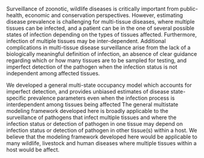 Surveillance of zoonotic, wildlife diseases is critically important from public-health, economic and conservation perspectives.
However, estimating disease prevalence is challenging for multi-tissue diseases, where multiple tissues can be infected, and a patient can be in the one of several possible states of infection depending on the types of tissues affected. 
Furthermore, infection of multiple tissues may be inter-dependent. Additional complications in multi-tissue disease surveillance arise from the lack of a biologically meaningful definition of infection, an absence of clear guidance regarding which or how many tissues are to be sampled for testing, and imperfect detection of the pathogen when the infection status is not independent among affected tissues. 


We developed a general multi-state occupancy model which accounts for imperfect detection, and provides unbiased estimates of disease state-specific prevalence parameters even when the infection process is interdependent among tissues being affected
The general multistate modeling framework developed here is broadly applicable to the surveillance of pathogens that infect multiple tissues and where the infection status or detection of pathogen in one tissue may depend on infection status or detection of pathogen in other tissue(s) within a host. We believe that the modeling framework developed here would be applicable to many wildlife, livestock and human diseases where multiple tissues within a host would be affect. 




